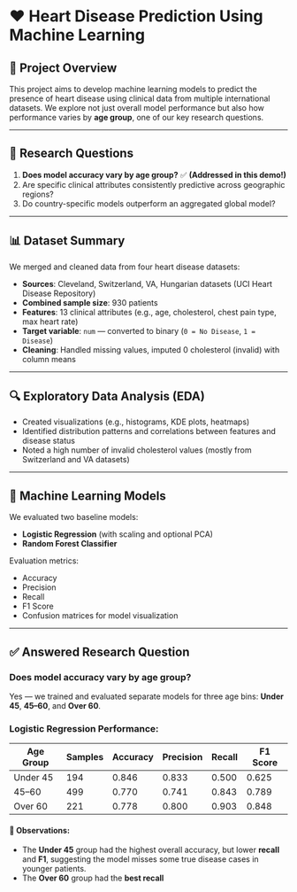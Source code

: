 # ❤️ Heart Disease Prediction Using Machine Learning

## 📌 Project Overview

This project aims to develop machine learning models to predict the presence of heart disease using clinical data from multiple international datasets. We explore not just overall model performance but also how performance varies by **age group**, one of our key research questions.

---

## 🧠 Research Questions

1. **Does model accuracy vary by age group?** ✅ **(Addressed in this demo!)**
2. Are specific clinical attributes consistently predictive across geographic regions?
3. Do country-specific models outperform an aggregated global model?

---

## 📊 Dataset Summary

We merged and cleaned data from four heart disease datasets:

- **Sources**: Cleveland, Switzerland, VA, Hungarian datasets (UCI Heart Disease Repository)
- **Combined sample size**: 930 patients
- **Features**: 13 clinical attributes (e.g., age, cholesterol, chest pain type, max heart rate)
- **Target variable**: `num` — converted to binary (`0 = No Disease`, `1 = Disease`)
- **Cleaning**: Handled missing values, imputed 0 cholesterol (invalid) with column means

---

## 🔍 Exploratory Data Analysis (EDA)

- Created visualizations (e.g., histograms, KDE plots, heatmaps)
- Identified distribution patterns and correlations between features and disease status
- Noted a high number of invalid cholesterol values (mostly from Switzerland and VA datasets)

---

## 🤖 Machine Learning Models

We evaluated two baseline models:

- **Logistic Regression** (with scaling and optional PCA)
- **Random Forest Classifier**

Evaluation metrics:
- Accuracy
- Precision
- Recall
- F1 Score
- Confusion matrices for model visualization

---

## ✅ Answered Research Question

### Does model accuracy vary by age group?

Yes — we trained and evaluated separate models for three age bins: **Under 45**, **45–60**, and **Over 60**.

### Logistic Regression Performance:

| Age Group | Samples | Accuracy | Precision | Recall | F1 Score |
|-----------|---------|----------|-----------|--------|----------|
| Under 45  | 194     | 0.846    | 0.833     | 0.500  | 0.625    |
| 45–60     | 499     | 0.770    | 0.741     | 0.843  | 0.789    |
| Over 60   | 221     | 0.778    | 0.800     | 0.903  | 0.848    |

#### 🔎 Observations:
- The **Under 45** group had the highest overall accuracy, but lower **recall** and **F1**, suggesting the model misses some true disease cases in younger patients.
- The **Over 60** group had the **best recall**
